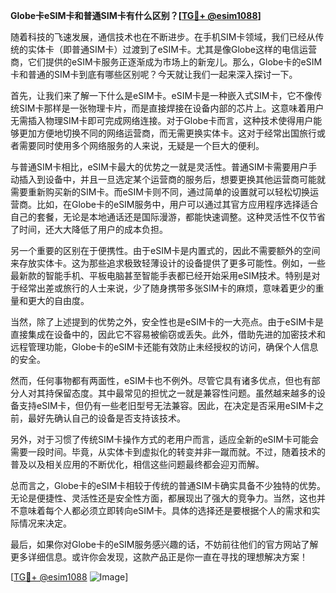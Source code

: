 **Globe卡eSIM卡和普通SIM卡有什么区别？[[TG💪+ @esim1088](https://t.me/s/esim1088)]**

随着科技的飞速发展，通信技术也在不断进步。在手机SIM卡领域，我们已经从传统的实体卡（即普通SIM卡）过渡到了eSIM卡。尤其是像Globe这样的电信运营商，它们提供的eSIM卡服务正逐渐成为市场上的新宠儿。那么，Globe卡的eSIM卡和普通的SIM卡到底有哪些区别呢？今天就让我们一起来深入探讨一下。

首先，让我们来了解一下什么是eSIM卡。eSIM卡是一种嵌入式SIM卡，它不像传统SIM卡那样是一张物理卡片，而是直接焊接在设备内部的芯片上。这意味着用户无需插入物理SIM卡即可完成网络连接。对于Globe卡而言，这种技术使得用户能够更加方便地切换不同的网络运营商，而无需更换实体卡。这对于经常出国旅行或者需要同时使用多个网络服务的人来说，无疑是一个巨大的便利。

与普通SIM卡相比，eSIM卡最大的优势之一就是灵活性。普通SIM卡需要用户手动插入到设备中，并且一旦选定某个运营商的服务后，想要更换其他运营商可能就需要重新购买新的SIM卡。而eSIM卡则不同，通过简单的设置就可以轻松切换运营商。比如，在Globe卡的eSIM服务中，用户可以通过其官方应用程序选择适合自己的套餐，无论是本地通话还是国际漫游，都能快速调整。这种灵活性不仅节省了时间，还大大降低了用户的成本负担。

另一个重要的区别在于便携性。由于eSIM卡是内置式的，因此不需要额外的空间来存放实体卡。这为那些追求极致轻薄设计的设备提供了更多可能性。例如，一些最新款的智能手机、平板电脑甚至智能手表都已经开始采用eSIM技术。特别是对于经常出差或旅行的人士来说，少了随身携带多张SIM卡的麻烦，意味着更少的重量和更大的自由度。

当然，除了上述提到的优势之外，安全性也是eSIM卡的一大亮点。由于eSIM卡是直接集成在设备中的，因此它不容易被偷窃或丢失。此外，借助先进的加密技术和远程管理功能，Globe卡的eSIM卡还能有效防止未经授权的访问，确保个人信息的安全。

然而，任何事物都有两面性，eSIM卡也不例外。尽管它具有诸多优点，但也有部分人对其持保留态度。其中最常见的担忧之一就是兼容性问题。虽然越来越多的设备支持eSIM卡，但仍有一些老旧型号无法兼容。因此，在决定是否采用eSIM卡之前，最好先确认自己的设备是否支持该技术。

另外，对于习惯了传统SIM卡操作方式的老用户而言，适应全新的eSIM卡可能会需要一段时间。毕竟，从实体卡到虚拟化的转变并非一蹴而就。不过，随着技术的普及以及相关应用的不断优化，相信这些问题最终都会迎刃而解。

总而言之，Globe卡的eSIM卡相较于传统的普通SIM卡确实具备不少独特的优势。无论是便捷性、灵活性还是安全性方面，都展现出了强大的竞争力。当然，这也并不意味着每个人都必须立即转向eSIM卡。具体的选择还是要根据个人的需求和实际情况来决定。

最后，如果你对Globe卡的eSIM服务感兴趣的话，不妨前往他们的官方网站了解更多详细信息。或许你会发现，这款产品正是你一直在寻找的理想解决方案！

[[TG💪+ @esim1088](https://t.me/s/esim1088) ![Image](https://i.postimg.cc/4NQfJmqS/Snipaste-2025-05-13-00-14-12.png)]